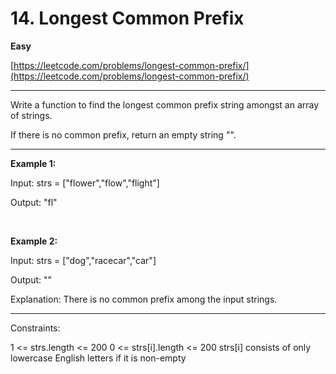 # 14. Longest Common Prefix

**Easy**

[https://leetcode.com/problems/longest-common-prefix/](https://leetcode.com/problems/longest-common-prefix/)

---

Write a function to find the longest common prefix string amongst an array of strings.

If there is no common prefix, return an empty string "".

--- 

**Example 1:**

Input: strs = ["flower","flow","flight"]

Output: "fl"

<br>

**Example 2:**

Input: strs = ["dog","racecar","car"]

Output: ""

Explanation: There is no common prefix among the input strings.

---

Constraints:

1 <= strs.length <= 200
0 <= strs[i].length <= 200
strs[i] consists of only lowercase English letters if it is non-empty